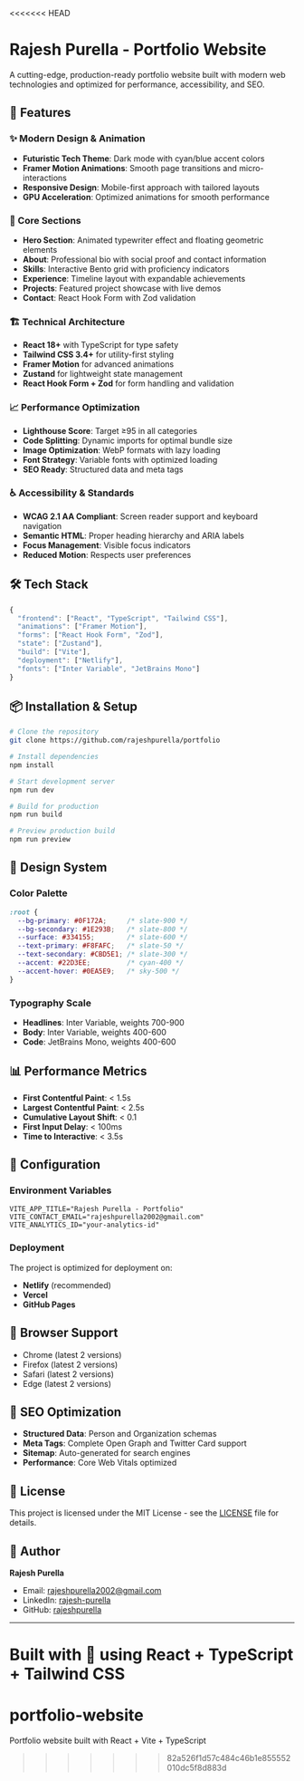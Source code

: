 <<<<<<< HEAD
# Rajesh Purella - Portfolio Website

A cutting-edge, production-ready portfolio website built with modern web technologies and optimized for performance, accessibility, and SEO.

## 🚀 Features

### ✨ Modern Design & Animation
- **Futuristic Tech Theme**: Dark mode with cyan/blue accent colors
- **Framer Motion Animations**: Smooth page transitions and micro-interactions
- **Responsive Design**: Mobile-first approach with tailored layouts
- **GPU Acceleration**: Optimized animations for smooth performance

### 🎯 Core Sections
- **Hero Section**: Animated typewriter effect and floating geometric elements
- **About**: Professional bio with social proof and contact information
- **Skills**: Interactive Bento grid with proficiency indicators
- **Experience**: Timeline layout with expandable achievements
- **Projects**: Featured project showcase with live demos
- **Contact**: React Hook Form with Zod validation

### 🏗️ Technical Architecture
- **React 18+** with TypeScript for type safety
- **Tailwind CSS 3.4+** for utility-first styling
- **Framer Motion** for advanced animations
- **Zustand** for lightweight state management
- **React Hook Form + Zod** for form handling and validation

### 📈 Performance Optimization
- **Lighthouse Score**: Target ≥95 in all categories
- **Code Splitting**: Dynamic imports for optimal bundle size
- **Image Optimization**: WebP formats with lazy loading
- **Font Strategy**: Variable fonts with optimized loading
- **SEO Ready**: Structured data and meta tags

### ♿ Accessibility & Standards
- **WCAG 2.1 AA Compliant**: Screen reader support and keyboard navigation
- **Semantic HTML**: Proper heading hierarchy and ARIA labels
- **Focus Management**: Visible focus indicators
- **Reduced Motion**: Respects user preferences

## 🛠️ Tech Stack

```typescript
{
  "frontend": ["React", "TypeScript", "Tailwind CSS"],
  "animations": ["Framer Motion"],
  "forms": ["React Hook Form", "Zod"],
  "state": ["Zustand"],
  "build": ["Vite"],
  "deployment": ["Netlify"],
  "fonts": ["Inter Variable", "JetBrains Mono"]
}
```

## 📦 Installation & Setup

```bash
# Clone the repository
git clone https://github.com/rajeshpurella/portfolio

# Install dependencies
npm install

# Start development server
npm run dev

# Build for production
npm run build

# Preview production build
npm run preview
```

## 🎨 Design System

### Color Palette
```css
:root {
  --bg-primary: #0F172A;     /* slate-900 */
  --bg-secondary: #1E293B;   /* slate-800 */
  --surface: #334155;        /* slate-600 */
  --text-primary: #F8FAFC;   /* slate-50 */
  --text-secondary: #CBD5E1; /* slate-300 */
  --accent: #22D3EE;         /* cyan-400 */
  --accent-hover: #0EA5E9;   /* sky-500 */
}
```

### Typography Scale
- **Headlines**: Inter Variable, weights 700-900
- **Body**: Inter Variable, weights 400-600
- **Code**: JetBrains Mono, weights 400-600

## 📊 Performance Metrics

- **First Contentful Paint**: < 1.5s
- **Largest Contentful Paint**: < 2.5s
- **Cumulative Layout Shift**: < 0.1
- **First Input Delay**: < 100ms
- **Time to Interactive**: < 3.5s

## 🔧 Configuration

### Environment Variables
```env
VITE_APP_TITLE="Rajesh Purella - Portfolio"
VITE_CONTACT_EMAIL="rajeshpurella2002@gmail.com"
VITE_ANALYTICS_ID="your-analytics-id"
```

### Deployment
The project is optimized for deployment on:
- **Netlify** (recommended)
- **Vercel**
- **GitHub Pages**

## 📱 Browser Support

- Chrome (latest 2 versions)
- Firefox (latest 2 versions)
- Safari (latest 2 versions)
- Edge (latest 2 versions)

## 🎯 SEO Optimization

- **Structured Data**: Person and Organization schemas
- **Meta Tags**: Complete Open Graph and Twitter Card support
- **Sitemap**: Auto-generated for search engines
- **Performance**: Core Web Vitals optimized

## 📄 License

This project is licensed under the MIT License - see the [LICENSE](LICENSE) file for details.

## 👤 Author

**Rajesh Purella**
- Email: rajeshpurella2002@gmail.com
- LinkedIn: [rajesh-purella](https://www.linkedin.com/in/rajesh-purella/)
- GitHub: [rajeshpurella](https://github.com/rajeshpurella)

---

Built with 💙 using React + TypeScript + Tailwind CSS
=======
# portfolio-website
Portfolio website built with React + Vite + TypeScript
>>>>>>> 82a526f1d57c484c46b1e855552010dc5f8d883d
